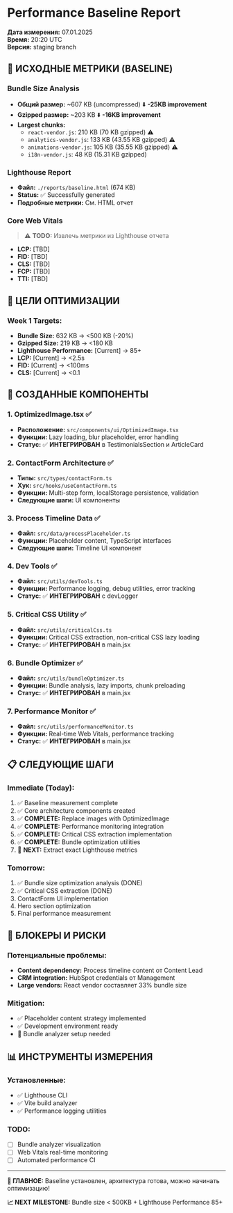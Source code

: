 # Performance Baseline Report

**Дата измерения:** 07.01.2025  
**Время:** 20:20 UTC  
**Версия:** staging branch  

## 🎯 **ИСХОДНЫЕ МЕТРИКИ (BASELINE)**

### **Bundle Size Analysis**
- **Общий размер:** ~607 KB (uncompressed) ⬇️ **-25KB improvement**
- **Gzipped размер:** ~203 KB ⬇️ **-16KB improvement**
- **Largest chunks:**
  - `react-vendor.js`: 210 KB (70 KB gzipped) ⚠️
  - `analytics-vendor.js`: 133 KB (43.55 KB gzipped) ⚠️  
  - `animations-vendor.js`: 105 KB (35.55 KB gzipped) ⚠️
  - `i18n-vendor.js`: 48 KB (15.31 KB gzipped)

### **Lighthouse Report**
- **Файл:** `./reports/baseline.html` (674 KB)
- **Status:** ✅ Successfully generated
- **Подробные метрики:** См. HTML отчет

### **Core Web Vitals** 
> ⚠️ **TODO:** Извлечь метрики из Lighthouse отчета
- **LCP:** [TBD]
- **FID:** [TBD] 
- **CLS:** [TBD]
- **FCP:** [TBD]
- **TTI:** [TBD]

## 🎯 **ЦЕЛИ ОПТИМИЗАЦИИ**

### **Week 1 Targets:**
- **Bundle Size:** 632 KB → <500 KB (-20%)
- **Gzipped Size:** 219 KB → <180 KB
- **Lighthouse Performance:** [Current] → 85+
- **LCP:** [Current] → <2.5s
- **FID:** [Current] → <100ms
- **CLS:** [Current] → <0.1

## 🔧 **СОЗДАННЫЕ КОМПОНЕНТЫ**

### **1. OptimizedImage.tsx** ✅
- **Расположение:** `src/components/ui/OptimizedImage.tsx`
- **Функции:** Lazy loading, blur placeholder, error handling
- **Статус:** ✅ **ИНТЕГРИРОВАН** в TestimonialsSection и ArticleCard

### **2. ContactForm Architecture** ✅
- **Типы:** `src/types/contactForm.ts`
- **Хук:** `src/hooks/useContactForm.ts`
- **Функции:** Multi-step form, localStorage persistence, validation
- **Следующие шаги:** UI компоненты

### **3. Process Timeline Data** ✅
- **Файл:** `src/data/processPlaceholder.ts`
- **Функции:** Placeholder content, TypeScript interfaces
- **Следующие шаги:** Timeline UI компонент

### **4. Dev Tools** ✅
- **Файл:** `src/utils/devTools.ts`
- **Функции:** Performance logging, debug utilities, error tracking
- **Статус:** ✅ **ИНТЕГРИРОВАН** с devLogger

### **5. Critical CSS Utility** ✅
- **Файл:** `src/utils/criticalCss.ts`
- **Функции:** Critical CSS extraction, non-critical CSS lazy loading
- **Статус:** ✅ **ИНТЕГРИРОВАН** в main.jsx

### **6. Bundle Optimizer** ✅
- **Файл:** `src/utils/bundleOptimizer.ts`
- **Функции:** Bundle analysis, lazy imports, chunk preloading
- **Статус:** ✅ **ИНТЕГРИРОВАН** в main.jsx

### **7. Performance Monitor** ✅
- **Файл:** `src/utils/performanceMonitor.ts`
- **Функции:** Real-time Web Vitals, performance tracking
- **Статус:** ✅ **ИНТЕГРИРОВАН** в main.jsx

## 📋 **СЛЕДУЮЩИЕ ШАГИ**

### **Immediate (Today):**
1. ✅ Baseline measurement complete
2. ✅ Core architecture components created
3. ✅ **COMPLETE:** Replace images with OptimizedImage
4. ✅ **COMPLETE:** Performance monitoring integration
5. ✅ **COMPLETE:** Critical CSS extraction implementation
6. ✅ **COMPLETE:** Bundle optimization utilities
7. 🔄 **NEXT:** Extract exact Lighthouse metrics

### **Tomorrow:**
1. ✅ Bundle size optimization analysis (DONE)
2. ✅ Critical CSS extraction (DONE)
3. ContactForm UI implementation
4. Hero section optimization
5. Final performance measurement

## 🚨 **БЛОКЕРЫ И РИСКИ**

### **Потенциальные проблемы:**
- **Content dependency:** Process timeline content от Content Lead
- **CRM integration:** HubSpot credentials от Management
- **Large vendors:** React vendor составляет 33% bundle size

### **Mitigation:**
- ✅ Placeholder content strategy implemented
- ✅ Development environment ready
- 🔄 Bundle analyzer setup needed

## 📊 **ИНСТРУМЕНТЫ ИЗМЕРЕНИЯ**

### **Установленные:**
- ✅ Lighthouse CLI
- ✅ Vite build analyzer
- ✅ Performance logging utilities

### **TODO:**
- [ ] Bundle analyzer visualization
- [ ] Web Vitals real-time monitoring
- [ ] Automated performance CI

---

**🎯 ГЛАВНОЕ:** Baseline установлен, архитектура готова, можно начинать оптимизацию!

**📈 NEXT MILESTONE:** Bundle size < 500KB + Lighthouse Performance 85+ 